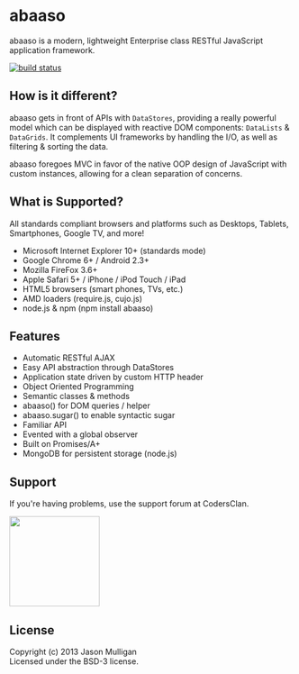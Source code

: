 # abaaso

abaaso is a modern, lightweight Enterprise class RESTful JavaScript application framework.

[![build status](https://secure.travis-ci.org/avoidwork/abaaso.png)](http://travis-ci.org/avoidwork/abaaso)

## How is it different?

abaaso gets in front of APIs with `DataStores`, providing a really powerful model which can be displayed with reactive DOM components: `DataLists` & `DataGrids`. It complements UI frameworks by handling the I/O, as well as filtering & sorting the data.

abaaso foregoes MVC in favor of the native OOP design of JavaScript with custom instances, allowing for a clean separation of concerns.

## What is Supported?

All standards compliant browsers and platforms such as Desktops, Tablets, Smartphones, Google TV, and more!

* Microsoft Internet Explorer 10+ (standards mode)
* Google Chrome 6+ / Android 2.3+
* Mozilla FireFox 3.6+
* Apple Safari 5+ / iPhone / iPod Touch / iPad
* HTML5 browsers (smart phones, TVs, etc.)
* AMD loaders (require.js, cujo.js)
* node.js & npm (npm install abaaso)

## Features

* Automatic RESTful AJAX
* Easy API abstraction through DataStores
* Application state driven by custom HTTP header
* Object Oriented Programming
* Semantic classes & methods
* abaaso() for DOM queries / helper
* abaaso.sugar() to enable syntactic sugar
* Familiar API
* Evented with a global observer
* Built on Promises/A+
* MongoDB for persistent storage (node.js)

## Support

If you're having problems, use the support forum at CodersClan.

<a href="http://codersclan.net/forum/index.php?repo_id=9"><img src="http://www.codersclan.net/graphics/getSupport_blue_big.png" width="160"></a>

## License
Copyright (c) 2013 Jason Mulligan  
Licensed under the BSD-3 license.